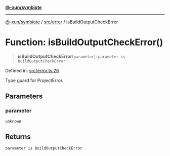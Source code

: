 [**@-xun/symbiote**](../../../README.md)

***

[@-xun/symbiote](../../../README.md) / [src/error](../README.md) / isBuildOutputCheckError

# Function: isBuildOutputCheckError()

> **isBuildOutputCheckError**(`parameter`): `parameter is BuildOutputCheckError`

Defined in: [src/error.ts:26](https://github.com/Xunnamius/symbiote/blob/877e3120bdc7f2c76a05ae6085d5ac57197fd79f/src/error.ts#L26)

Type guard for ProjectError.

## Parameters

### parameter

`unknown`

## Returns

`parameter is BuildOutputCheckError`
